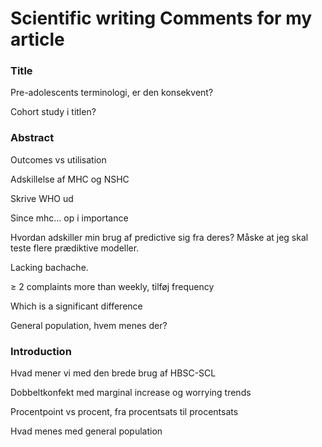 # Scientific writing Comments for my article
### Title
Pre-adolescents terminologi, er den konsekvent?

Cohort study i titlen?

### Abstract
Outcomes vs utilisation

Adskillelse af MHC og NSHC

Skrive WHO ud

Since mhc... op i importance

Hvordan adskiller min brug af predictive sig fra deres? Måske at jeg skal teste flere prædiktive modeller.

Lacking bachache.

≥ 2 complaints more than weekly, tilføj frequency

Which is a significant difference

General population, hvem menes der?

### Introduction
Hvad mener vi med den brede brug af HBSC-SCL

Dobbeltkonfekt med marginal increase og worrying trends

Procentpoint vs procent, fra procentsats til procentsats

Hvad menes med general population

<!-- #Work -->

<!-- {BearID:8A1D0BCD-DFDF-416E-82DA-2FC1CDFD7DD4-15756-0000130BEC76FF95} -->
